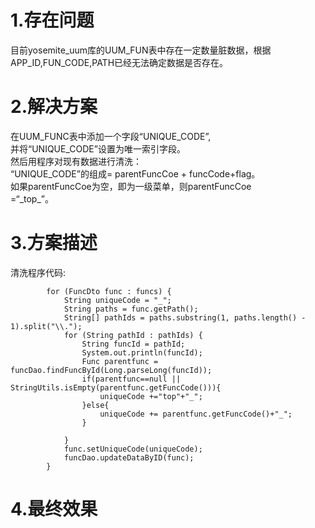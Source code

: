 # 1.存在问题

目前yosemite\_uum库的UUM\_FUN表中存在一定数量脏数据，根据APP\_ID,FUN\_CODE,PATH已经无法确定数据是否存在。

# 2.解决方案

在UUM_FUNC表中添加一个字段“UNIQUE\_CODE”,  
并将“UNIQUE\_CODE”设置为唯一索引字段。  
然后用程序对现有数据进行清洗：  
“UNIQUE\_CODE”的组成= parentFuncCoe + funcCode+flag。  
如果parentFuncCoe为空，即为一级菜单，则parentFuncCoe  
=“\_top_”。

# 3.方案描述

清洗程序代码:

```
        for (FuncDto func : funcs) {
            String uniqueCode = "_";
            String paths = func.getPath();
            String[] pathIds = paths.substring(1, paths.length() - 1).split("\\.");
            for (String pathId : pathIds) {
                String funcId = pathId;
                System.out.println(funcId);
                Func parentfunc = funcDao.findFuncById(Long.parseLong(funcId));
                if(parentfunc==null || StringUtils.isEmpty(parentfunc.getFuncCode())){
                    uniqueCode +="top"+"_";
                }else{
                    uniqueCode += parentfunc.getFuncCode()+"_";
                }

            }
            func.setUniqueCode(uniqueCode);
            funcDao.updateDataByID(func);
        }
```





# 4.最终效果



